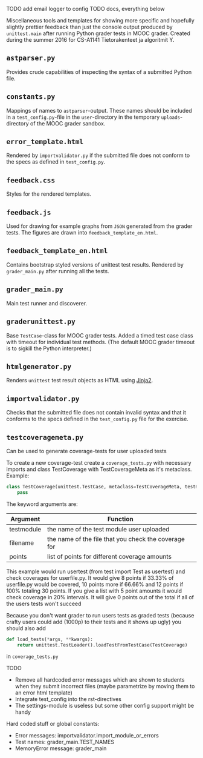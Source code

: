 TODO add email logger to config
TODO docs, everything below

Miscellaneous tools and templates for showing more specific and hopefully
slightly prettier feedback than just the console output produced by ``unittest.main`` after
running Python grader tests in MOOC grader.
Created during the summer 2016 for CS-A1141 Tietorakenteet ja algoritmit Y.

## ``astparser.py``

Provides crude capabilities of inspecting the syntax of a submitted Python file.

## ``constants.py``

Mappings of names to ``astparser``-output.
These names should be included in a ``test_config.py``-file in the ``user``-directory in the temporary ``uploads``-directory of the MOOC grader sandbox.

## ``error_template.html``

Rendered by ``importvalidator.py`` if the submitted file does not conform to the
specs as defined in ``test_config.py``.

## ``feedback.css``

Styles for the rendered templates.

## ``feedback.js``

Used for drawing for example graphs from ``JSON`` generated from the grader
tests.
The figures are drawn into ``feedback_template_en.html``.

## ``feedback_template_en.html``

Contains bootstrap styled versions of unittest test results.
Rendered by ``grader_main.py`` after running all the tests.

## ``grader_main.py``

Main test runner and discoverer.

## ``graderunittest.py``

Base ``TestCase``-class for MOOC grader tests.
Added a timed test case class with timeout for individual test methods.
(The default MOOC grader timeout is to sigkill the Python interpreter.)

## ``htmlgenerator.py``

Renders ``unittest`` test result objects as HTML using
[Jinja2](http://jinja.pocoo.org/docs/dev/).

## ``importvalidator.py``

Checks that the submitted file does not contain invalid syntax and that it
conforms to the specs defined in the ``test_config.py`` file for the exercise.

## ``testcoveragemeta.py``

Can be used to generate coverage-tests for user uploaded tests

To create a new coverage-test create a ``coverage_tests.py`` with necessary imports and class TestCoverage with TestCoverageMeta as it's metaclass. Example:

```python
class TestCoverage(unittest.TestCase, metaclass=TestCoverageMeta, testmodule="usertest", filename="userfile", points=[8, 10, 12]):
    pass
```
The keyword arguments are:

Argument  | Function
--------  | --------
testmodule| the name of the test module user uploaded
filename  | the name of the file that you check the coverage for
points    | list of points for different coverage amounts

This example would run usertest (from test import Test as usertest) and check coverages for userfile.py.
It would give 8 points if 33.33% of userfile.py would be covered, 10 points more if 66.66% and 12 points if 100%
totaling 30 points.
If you give a list with 5 point amounts it would check coverage in 20% intervals.
It will give 0 points out of the total if all of the users tests won't succeed

Because you don't want grader to run users tests as graded tests (because crafty users could add (1000p) to their tests and it shows up ugly) you should also add

```python
def load_tests(*args, **kwargs):
    return unittest.TestLoader().loadTestFromTestCase(TestCoverage)
```
in ``coverage_tests.py``


TODO

- Remove all hardcoded error messages which are shown to students when they submit incorrect files (maybe parametrize by moving them to an error html template)
- Integrate test_config into the rst-directives
- The settings-module is useless but some other config support might be handy


Hard coded stuff or global constants:
- Error messages: importvalidator.import_module_or_errors
- Test names: grader_main.TEST_NAMES
- MemoryError message: grader_main
